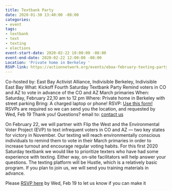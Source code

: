 ```yaml
---
title: Textbank Party
date: 2020-01-30 13:40:00 -08:00
categories:
- event
tags:
- textbank
- text
- texting
- elections
event-start-date: 2020-02-22 10:00:00 -08:00
event-end-date: 2020-02-22 12:00:00 -08:00
Location: 'Private home in Berkeley '
RSVP-link: https://actionnetwork.org/events/ebaa-february-texting-party
---
```


Co-hosted by: East Bay Activist Alliance, Indivisible Berkeley, Indivisible East Bay
What: Kickoff Fourth Saturday Textbank Party 
Remind voters in CO and AZ to vote in advance of the CO and AZ March primaries
When: Saturday, February 22,10 am to 12 pm
Where: Private home in Berkeley with street parking
Bring: A charged laptop or phone!
RSVP: [Use this form!](https://actionnetwork.org/events/ebaa-february-texting-party) RSVPs are required so we can send you the location, and requested by Wed, Feb 19
Thank you!
Questions? email to: [contact us](mailto:ebaatexting@gmail.com) 

On February 22, we will partner with Flip the West and the Environmental Voter Project (EVP) to text infrequent voters in CO and AZ — two key states for victory in November. Our texting will reach environmentally conscious individuals to remind them to vote in their March primaries in order to increase turnout and encourage regular voting habits. For this first 2020 Saturday textbank we would like to prioritize texters who have had some experience with texting. Either way, on-site facilitators will help answer your questions. The texting platform will be Hustle, which is a relatively basic program. If you plan to join us, we will send you training materials in advance.

Please [RSVP here](https://actionnetwork.org/events/ebaa-february-texting-party) by Wed, Feb 19 to let us know if you can make it

